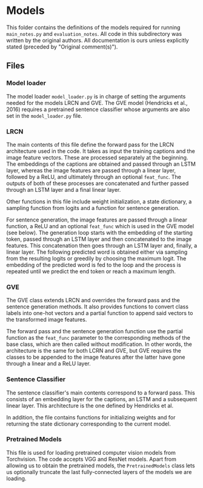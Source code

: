 # Models

This folder contains the definitions of the models required for running `main_notes.py` and `evaluation_notes`.
All code in this subdirectory was written by the original authors. All documentation is ours unless explicitly stated 
(preceded by "Original comment(s)"). 

## Files

### Model loader

The model loader `model_loader.py` is in charge of setting the arguments needed for the models LRCN and GVE.
The GVE model (Hendricks et al., 2016) requires a pretrained sentence classifier whose arguments are also set in the
`model_loader.py` file. 

### LRCN

The main contents of this file define the forward pass for the LRCN architecture used in the code. It takes as input the
training captions and the image feature vectors. These are processed separately at the beginning. The embeddings of the 
captions are obtained and passed through an LSTM layer, whereas the image features are passed through a linear layer, followed by a ReLU, and
ultimately through an optional `feat_func`. The outputs of both of these processes are concatenated and further passed through an LSTM 
layer and a final linear layer.

Other functions in this file include weight initialization, a state dictionary, a sampling function from logits and a 
function for sentence generation. 

For sentence generation, the image features are passed through a linear function, a ReLU and an optional `feat_func` 
which is used in the GVE model (see below). The generation loop starts with the embedding of the starting token, passed through an LSTM layer and then concatenated 
to the image features. This concatenation then goes through an LSTM layer and, finally, a linear layer. The following
predicted word is obtained either via sampling from the resulting logits or greedily by choosing the maximum logit. The 
embedding of the predicted word is fed to the loop and the process is repeated until we predict the end token or reach a
maximum length.

### GVE

The GVE class extends LRCN and overrides the forward pass and the sentence generation methods. It also provides 
functions to convert class labels into one-hot vectors and a partial function to append said vectors to the transformed 
image features. 

The forward pass and the sentence generation function use the partial function as the `feat_func` parameter to the
corresponding methods of the base class, which are then called without modification. In other words, the architecture is
the same for both LCRN and GVE, but GVE requires the classes to be appended to the image features after the latter have 
gone through a linear and a ReLU layer. <!-- TODO go over phrasing-->

### Sentence Classifier

The sentence classifier's main contents correspond to a forward pass. This consists of an embedding layer for the 
captions, an LSTM and a subsequent linear layer. This architecture is the one defined by Hendricks et al.

In addition, the file contains functions for initializing weights and for returning the state dictionary corresponding 
to the current model. 

### Pretrained Models

This file is used for loading pretrained computer vision models from Torchvision. The code accepts VGG and ResNet models.
Apart from allowing us to obtain the pretrained models, the `PretrainedModels` class lets us optionally truncate the last 
fully-connected layers of the models we are loading.

